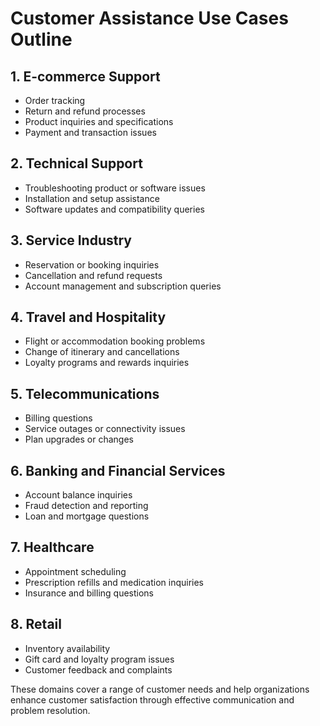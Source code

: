 # Customer Assistance Use Cases Outline

## 1. E-commerce Support
   - Order tracking  
   - Return and refund processes  
   - Product inquiries and specifications  
   - Payment and transaction issues  

## 2. Technical Support
   - Troubleshooting product or software issues  
   - Installation and setup assistance  
   - Software updates and compatibility queries  

## 3. Service Industry
   - Reservation or booking inquiries  
   - Cancellation and refund requests  
   - Account management and subscription queries  

## 4. Travel and Hospitality
   - Flight or accommodation booking problems  
   - Change of itinerary and cancellations  
   - Loyalty programs and rewards inquiries  

## 5. Telecommunications
   - Billing questions  
   - Service outages or connectivity issues  
   - Plan upgrades or changes  

## 6. Banking and Financial Services
   - Account balance inquiries  
   - Fraud detection and reporting  
   - Loan and mortgage questions  

## 7. Healthcare
   - Appointment scheduling  
   - Prescription refills and medication inquiries  
   - Insurance and billing questions  

## 8. Retail
   - Inventory availability  
   - Gift card and loyalty program issues  
   - Customer feedback and complaints  

These domains cover a range of customer needs and help organizations enhance customer satisfaction through effective communication and problem resolution.